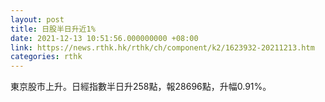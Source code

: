 ```yaml
---
layout: post
title: 日股半日升近1%
date: 2021-12-13 10:51:56.000000000 +08:00
link: https://news.rthk.hk/rthk/ch/component/k2/1623932-20211213.htm
categories: rthk
---
```


東京股市上升。日經指數半日升258點，報28696點，升幅0.91%。
